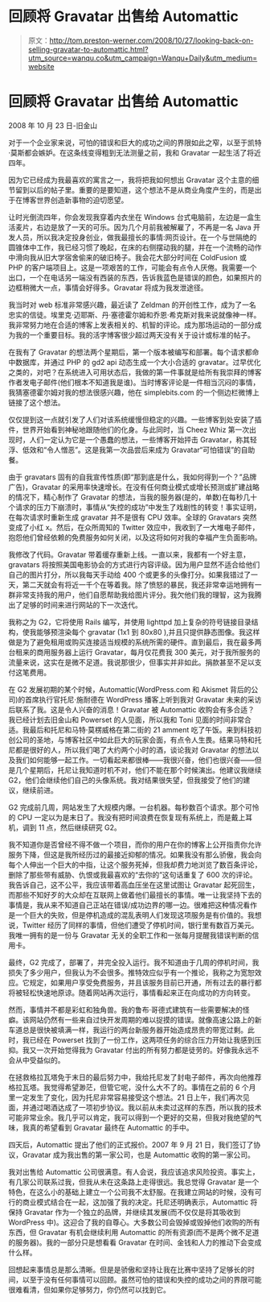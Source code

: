 # 回顾将 Gravatar 出售给 Automattic

> 原文：<http://tom.preston-werner.com/2008/10/27/looking-back-on-selling-gravatar-to-automattic.html?utm_source=wanqu.co&utm_campaign=Wanqu+Daily&utm_medium=website>

# 回顾将 Gravatar 出售给 Automattic

2008 年 10 月 23 日-旧金山

对于一个企业家来说，可怕的错误和巨大的成功之间的界限如此之窄，以至于凯特·莫斯都会嫉妒。在这条线变得粗到无法测量之前，我和 Gravatar 一起生活了将近四年。

因为它已经成为我最喜欢的寓言之一，我将把我如何想出 Gravatar 这个主意的细节留到以后的帖子里。重要的是要知道，这个想法不是从商业角度产生的，而是出于在博客世界创造新事物的迫切愿望。

让时光倒流四年，你会发现我穿着内衣坐在 Windows 台式电脑前，左边是一盒生活麦片，右边是放了一天的可乐。因为几个月前我被解雇了，不再是一名 Java 开发人员，所以我决定投身创业，做我最擅长的事情:网页设计。在一个与世隔绝的圆锥体中工作，我已经习惯了晚起，在床的右侧摆动我的腿，并在一个流畅的动作中滑向我从旧大学宿舍偷来的破旧椅子。我会花大部分时间在 ColdFusion 或 PHP 的客户端项目上。这是一项艰苦的工作，可能会有点令人厌倦。我需要一个出口，一个在电话另一端没有西装的东西，告诉我蓝色是错误的颜色，如果照片的边框稍微大一点，事情会好得多。Gravatar 将成为我发泄途径。

我当时对 web 标准非常感兴趣，最近读了 Zeldman 的开创性工作，成为了一名忠实的信徒。埃里克·迈耶斯、丹·塞德霍尔姆和乔恩·希克斯对我来说就像神一样。我非常努力地在合适的博客上发表相关的、机智的评论。成为那场运动的一部分成为我的一个重要目标。我的活字博客很少超过两天没有关于设计或标准的帖子。

在我有了 Gravatar 的想法两个星期后，第一个版本被编写和部署。每个请求都命中数据库，并通过 PHP 的 gd2 api 动态生成一个大小合适的 gravatar。过早优化之类的，对吧？在系统进入可用状态后，我做的第一件事就是给所有我崇拜的博客作者发电子邮件(他们根本不知道我是谁)。当时博客评论是一件相当沉闷的事情，我猜塞德霍尔姆对我的想法很感兴趣，他在 simplebits.com 的一个侧边栏微博上链接了这个想法。

仅仅提到这一点就引发了人们对该系统缓慢但稳定的兴趣。一些博客到处安装了插件，世界开始看到神秘地跟随他们的化身。与此同时，当 Cheez Whiz 第一次出现时，人们一定认为它是一个愚蠢的想法，一些博客开始抨击 Gravatar，称其轻浮、低效和“令人憎恶”。这是我第一次品尝后来成为 Gravatar“可怕错误”的自助餐。

由于 gravatars 固有的自我宣传性质(即“那到底是什么，我如何得到一个？”品牌广告)，Gravatar 的采用率快速增长。在没有任何商业模式或增长预测或扩建战略的情况下，精心制作了 Gravatar 的想法，当我的服务器(是的，单数)在每秒几十个请求的压力下崩溃时，事情从“失控的成功”中发生了戏剧性的转变！事实证明，在每次请求时重新生成 gravatar 并不是很有 CPU 效率。全球的 Gravatars 突然变成了小红 x。然后，在众所周知的 Twitter 效应中，我收到了一大堆电子邮件，抱怨他们曾经依赖的免费服务如何关闭，以及这将如何对我的幸福产生负面影响。

我修改了代码。Gravatar 带着缓存重新上线。一直以来，我都有一个好主意，gravatars 将按照美国电影协会的方式进行内容评级。因为用户显然不适合给他们自己的图片打分，所以我每天手动给 400 个或更多的头像打分。如果我错过了一天，第二天就会有将近一千个在等着我。除了愤怒的暴民，我还非常幸运地拥有一群非常支持我的用户，他们自愿帮助我给图片评分。我欠他们我的理智，这为我腾出了足够的时间来进行网站的下一次迭代。

我称之为 G2，它将使用 Rails 编写，并使用 lighttpd 加上复杂的符号链接目录结构，使我能够预渲染每个 gravatar (1x1 到 80x80 ),并且只提供静态图像。我这样做是为了避免租用或购买连接适当规模的系统所需的硬件。直到最后，我在最多两台租来的商用服务器上运行 Gravatar，每月仅花费我 300 美元，对于我所服务的流量来说，这实在是微不足道。我说那很少，但事实并非如此。捐款甚至不足以支付这笔费用。

在 G2 发展初期的某个时候，Automattic(WordPress.com 和 Akismet 背后的公司)的首席执行官托尼·施耐德在 WordPress 播客上听到我对 Gravatar 未来的采访后联系了我。这是令人兴奋的消息！Gravatar 被 Automattic 收购会有多合适？我已经计划去旧金山和 Powerset 的人见面，所以我和 Toni 见面的时间非常合适。我最后和托尼和马特·莫楞威格在第二街的 21 amment 吃了午饭。来到科技初创公司的圣地，与博客社区中如此巨大的玩家会面，有点令人生畏。结果马特和托尼都是很好的人，所以我们喝了大约两个小时的酒，谈论我对 Gravatar 的想法以及我们如何能够一起工作。一切看起来都很棒——我很兴奋，他们也很兴奋——但是几个星期后，托尼让我知道时机不对，他们不能在那个时候演出。他建议我继续 G2，他们会继续他们自己的头像系统。我对结果很失望，但我接受了他们的建议，继续前进。

G2 完成前几周，网站发生了大规模内爆。一台机器。每秒数百个请求。那个可怜的 CPU 一定以为是末日了。我没有把时间浪费在恢复现有系统上，而是戴上耳机，调到 11 点，然后继续研究 G2。

我不知道你是否曾经不得不做一个项目，而你的用户在你的博客上公开指责你允许服务下降，但这是我所经历过的最接近抑郁的情况。如果我没有那么骄傲，我会向每个人伸出一个巨大的中指，让这个服务死掉，但我却费力地浏览了数百条评论，删除了那些带有威胁、仇恨或我最喜欢的“去你的”这句话重复了 600 次的评论。我告诉自己，这不公平，我应该带着高血压坐在这里试图让 Gravatar 起死回生，而那些不知好歹的大众却在互联网上做着他们最擅长的事情。唯一让我坚持下去的事情是，我从来不知道自己正站在错误/成功边界的哪一边。很难把这种情况看作是一个巨大的失败，但是停机造成的混乱表明人们发现这项服务是有价值的。我想说，Twitter 经历了同样的事情，但他们遭受了停机时间，银行里有数百万美元。我唯一拥有的是一份与 Gravatar 无关的全职工作和一张每月提醒我错误判断的信用卡。

最终，G2 完成了，部署了，并完全投入运行。我不知道由于几周的停机时间，我损失了多少用户，但我认为不会很多。推特效应似乎有一个推论，我称之为宽恕效应。它规定，如果用户享受免费服务，并且该服务目前已开通，所有过去的暴行都将被轻松快速地原谅。随着网站再次运行，事情看起来正在向成功的方向转变。

然而，事情并不都是彩虹和独角兽。我的鲁布·哥德式建筑有一些需要解决的怪癖。该网站仍然有一些来自过快开发周期的难以捉摸的错误。就像高速公路上的新车道总是很快被填满一样，我运行的两台新服务器开始造成昂贵的带宽过剩。此时，我已经在 Powerset 找到了一份工作，这两项任务的综合压力开始让我感到压抑。我又一次开始觉得我为 Gravatar 付出的所有努力都是徒劳的。好像我永远不会从中受益似的。

在拯救格拉瓦塔免于末日的最后努力中，我给托尼发了封电子邮件，再次向他推荐格拉瓦塔。我觉得希望渺茫，但管它呢，没什么大不了的。事情在之前的 6 个月里一定发生了变化，因为托尼非常容易接受这个想法。21 日上午，我们再次见面，并通过喝酒达成了一项初步协议。我以前从未卖过这样的东西，所以我的技术可能非常业余。我几乎可以肯定，我可以得到一个更好的交易，但我对我绝望的气味，我真的希望看到 Gravatar 最终在 Automattic 的手中。

四天后，Automattic 提出了他们的正式报价。2007 年 9 月 21 日，我们签订了协议，Gravatar 成为我出售的第一家公司，也是 Automattic 收购的第一家公司。

我对出售给 Automattic 公司很满意。有人会说，我应该追求风险投资。事实上，有几家公司联系过我，但我从未在这条路上走得很远。我总觉得 Gravatar 是一个特色，在这么小的基础上建立一个公司我不太舒服。在我建立网站的时候，没有可行的商业模式结合在一起，这加强了我的决定。托尼还明确表示，Automattic 将保持 Gravatar 作为一个独立的品牌，并继续其发展(而不仅仅是将其吸收到 WordPress 中)。这迎合了我的自尊心。大多数公司会毁掉或毁掉他们收购的所有东西，但 Gravatar 有机会继续利用 Automattic 的所有资源(而不是两个微不足道的服务器)。我的一部分只是想看看 Gravatar 在时间、金钱和人力的推动下会变成什么样。

回想起来事情总是那么清晰。但是是骄傲和坚持让我在比赛中坚持了足够长的时间，以至于没有任何事情可以回顾。虽然可怕的错误和失控的成功之间的界限可能很难看清，但如果你足够努力，你仍然可以找到它。